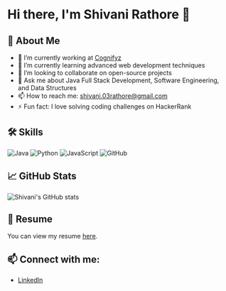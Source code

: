 # Hi there, I'm Shivani Rathore 👋

## 🚀 About Me
- 🔭 I’m currently working at [Cognifyz](https://cognifyz.com)
- 🌱 I’m currently learning advanced web development techniques
- 👯 I’m looking to collaborate on open-source projects
- 💬 Ask me about Java Full Stack Development, Software Engineering, and Data Structures
- 📫 How to reach me: [shivani.03rathore@gmail.com](mailto:shivani.03rathore@gmail.com)
- ⚡ Fun fact: I love solving coding challenges on HackerRank

## 🛠️ Skills
![Java](https://img.shields.io/badge/Java-ED8B00?style=for-the-badge&logo=java&logoColor=white)
![Python](https://img.shields.io/badge/Python-3776AB?style=for-the-badge&logo=python&logoColor=white)
![JavaScript](https://img.shields.io/badge/JavaScript-F7DF1E?style=for-the-badge&logo=javascript&logoColor=black)
![GitHub](https://img.shields.io/badge/GitHub-100000?style=for-the-badge&logo=github&logoColor=white)

## 📈 GitHub Stats
![Shivani's GitHub stats](https://github-readme-stats.vercel.app/api?username=ShivaniRathore&show_icons=true&theme=radical)

## 📄 Resume
You can view my resume [here](Shivani_Rathore_Resume.pdf).

## 📫 Connect with me:
- [LinkedIn](https://www.linkedin.com/in/shivani-rathore-a73095219/)
